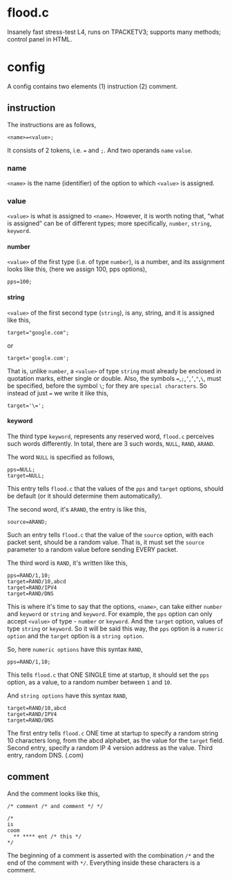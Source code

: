 # flood.c
Insanely fast stress-test L4, runs on TPACKETV3; supports many methods; control panel in HTML.
# config
A config contains two elements (1) instruction (2) comment.

## instruction
The instructions are as follows,
```
<name>=<value>;
```
It consists of 2 tokens, i.e. `=` and `;`. And two operands `name` `value`.
### name
`<name>` is the name (identifier) of the option to which `<value>` is assigned.
### value
`<value>` is what is assigned to `<name>`. However, it is worth noting that, “what is assigned” can be of different types; more specifically, `number`, `string`, `keyword`.

#### number
`<value>` of the first type (i.e. of type `number`), is a number, and its assignment looks like this, (here we assign 100, pps options),
```
pps=100;
```
#### string
`<value>` of the first second type (`string`), is any, string, and it is assigned like this,
```
target="google.com";
```
or
```
target='google.com';
```
That is, unlike `number`, a `<value>` of type `string` must already be enclosed in quotation marks, either single or double.
Also, the symbols `=`,`;`,`‘`,`’`,`"`,`\`, must be specified, before the symbol `\`; for they are `special characters`.
So instead of just `=` we write it like this,
```
target='\='; 
```
#### keyword
The third type `keyword`, represents any reserved word, `flood.c` perceives such words differently.
In total, there are 3 such words, `NULL`, `RAND`, `ARAND`.

The word `NULL` is specified as follows,
```
pps=NULL;
target=NULL;
```
This entry tells `flood.c` that the values of the `pps` and `target` options, should be default (or it should determine them automatically).

The second word, it's `ARAND`, the entry is like this,
```
source=ARAND;
```
Such an entry tells `flood.c` that the value of the `source` option, with each packet sent, should be a random value. That is, it must set the `source` parameter to a random value before sending EVERY packet.

The third word is `RAND`, it's written like this,
```
pps=RAND/1,10;
target=RAND/10,abcd
target=RAND/IPV4
target=RAND/DNS
```
This is where it's time to say that the options, `<name>`, can take either `number` and `keyword` or `string` and `keyword`.
For example, the `pps` option can only accept `<value>` of type - `number` or `keyword`. And the `target` option, values of type `string` or `keyword`.
So it will be said this way, the `pps` option is a `numeric option` and the `target` option is a `string option`.

So, here `numeric options` have this syntax `RAND`,
```
pps=RAND/1,10;
```
This tells `flood.c` that ONE SINGLE time at startup, it should set the `pps` option, as a value, to a random number between `1` and `10`.

And `string options` have this syntax `RAND`,
```
target=RAND/10,abcd
target=RAND/IPV4
target=RAND/DNS
```
The first entry tells `flood.c` ONE time at startup to specify a random string 10 characters long, from the abcd alphabet, as the value for the `target` field.
Second entry, specify a random IP 4 version address as the value.
Third entry, random DNS. (.com)

## comment
And the comment looks like this,
```
/* comment /* and comment */ */

/*
is
coom
  ** **** ent /* this */
*/
```
The beginning of a comment is asserted with the combination `/*` and the end of the comment with `*/`. Everything inside these characters is a comment.
